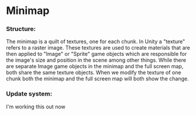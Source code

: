 # Minimap

### Structure:
The minimap is a quilt of textures, one for each chunk. In Unity a "texture" refers to a raster image. These textures are used to create materials that are then applied to "Image" or "Sprite" game objects which are responsible for the image's size and position in the scene among other things. While there are separate Image game objects in the minimap and the full screen map, both share the same texture objects. When we modify the texture of one chunk both the minimap and the full screen map will both show the change.

### Update system:
I'm working this out now